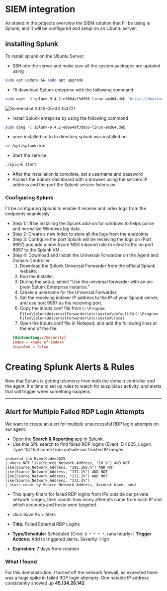 # SIEM integration
As stated in the projects overview the SIEM solution that I'll be using is Splunk, and it will be configured and setup on an Ubuntu server.

## installing Splunk
To install splunk on the Ubuntu Server:
- SSH into the server and make sure all the system packages are updated using  
```bash 
sudo apt update && sudo apt upgrade
```
- I'll download Splunk enteprise with the following command:
```bash
sudo wget -O splunk-9.4.2-e9664af3d956-linux-amd64.deb "https://download.splunk.com/products/splunk/releases/9.4.2/linux/splunk-9.4.2-e9664af3d956-linux-amd64.deb"
```
![Screenshot 2025-05-30 153721](https://github.com/user-attachments/assets/0d3e9a08-6566-4004-badf-1f57ad0c8426)
- install Splunk enteprise by using the following command
```bash
sudo dpkg -i splunk-9.4.2-e9664af3d956-linux-amd64.deb
```
- once installed cd to to directory splunk was installed on 
```bash
cd /opt/splunk/bin
```
- Start the service
```bash
./splunk start
```
- After the installation is complete, set a username and password
- Access the Splunk dashboard with a browser using the servers IP address and the port the Splunk service listens on.


### Configuring Splunk
I'll be configuring Splunk to enable it receive and index logs from the endpoints seamlessly
- Step 1: I'll be installing the Splunk add-on for windows to helps parse and normalize Windows log data.
- Step 2: Create a new index to store all the logs from the endpoints
- Step 3: Configure the port Splunk will be receiving the logs on (Port 9997) and add a new Azure NSG inbound rule to allow traffic on port 9997 to the Splunk VM.
- Step 4: Download and Install the Universal Forwarder on the Agent and Domain Controller  
  1. Download the Splunk Universal Forwarder from the official Splunk website.
  2. Run the installer.
  3. During the setup, select "Use the universal forwarder with an on-prem Splunk Enterprise instance."
  4. Create a username for the Universal Forwarder.
  5. Set the receiving indexer IP address to the IP of your Splunk server, and use port 9997 as the receiving port.
  6. Copy the inputs.conf file from `C:\Program Files\SplunkUniversalForwarder\etc\system\default` to `C:\Program Files\SplunkUniversalForwarder\etc\system\local`
  7. Open the inputs.conf file in Notepad, and add the following lines at the end of the file:
   ```conf
   [WinEventLog://Security]
   index = <name-of-index>
   disabled = false
   ```
# Creating Splunk Alerts & Rules

Now that Splunk is getting telemetry from both the domain controller and the agent, it's time to set up rules to watch for suspicious activity, and alerts that will trigger when something happens.

---

## Alert for Multiple Failed RDP Login Attempts

We want to create an alert for multiple unsuccessful RDP login attempts on our agent.

- Open the **Search & Reporting** app in Splunk.
- Use this SPL search to find failed RDP logins (Event ID 4625, Logon Type 10) that come from outside our trusted IP ranges:

```spl
index=ad-lab EventCode=4625
| where NOT like(Source_Network_Address, "10.%") AND NOT like(Source_Network_Address, "192.168.%") AND NOT like(Source_Network_Address, "172.1%") AND NOT like(Source_Network_Address, "172.2%") AND NOT like(Source_Network_Address, "172.3%")
| stats count by Source_Network_Address, Account_Name, host
```
- This query filters for failed RDP logins from IPs outside our private network ranges, then counts how many attempts came from each IP and which accounts and hosts were targeted.

- click Save As > Alert.
- **Title:** Failed External RDP Logins  
- **Type/Schedule:** Scheduled (Cron: `0 * * * *`, runs hourly) | **Trigger Actions:** Add to triggered alerts, Severity: High
- **Expiration:** 7 days from creation  

### What I found
For this demonstration, I turned off the network firewall, as expected there was a huge spike in failed RDP login attempts. One notable IP address consistently showed up **45.134.26.142**
